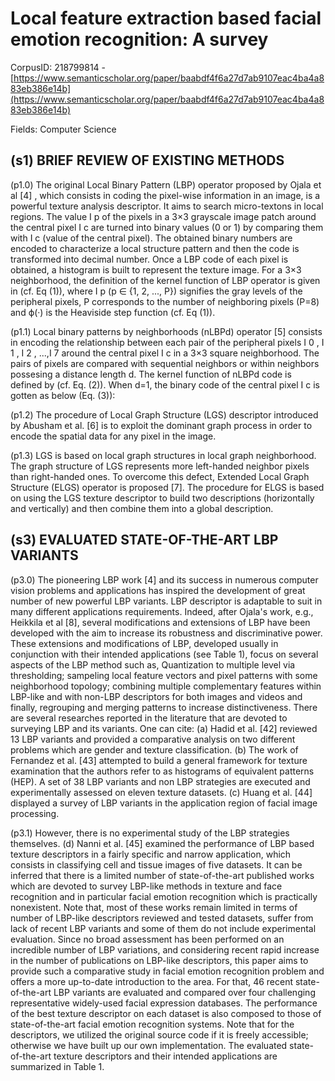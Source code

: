 # Local feature extraction based facial emotion recognition: A survey

CorpusID: 218799814 - [https://www.semanticscholar.org/paper/baabdf4f6a27d7ab9107eac4ba4a883eb386e14b](https://www.semanticscholar.org/paper/baabdf4f6a27d7ab9107eac4ba4a883eb386e14b)

Fields: Computer Science

## (s1) BRIEF REVIEW OF EXISTING METHODS
(p1.0) The original Local Binary Pattern (LBP) operator proposed by Ojala et al [4] , which consists in coding the pixel-wise information in an image, is a powerful texture analysis descriptor. It aims to search micro-textons in local regions. The value I p of the pixels in a 3×3 grayscale image patch around the central pixel I c are turned into binary values (0 or 1) by comparing them with I c (value of the central pixel). The obtained binary numbers are encoded to characterize a local structure pattern and then the code is transformed into decimal number. Once a LBP code of each pixel is obtained, a histogram is built to represent the texture image. For a 3×3 neighborhood, the definition of the kernel function of LBP operator is given in (cf. Eq (1)), where I p (p ∈ {1, 2, ..., P}) signifies the gray levels of the peripheral pixels, P corresponds to the number of neighboring pixels (P=8) and ϕ(·) is the Heaviside step function (cf. Eq (1)).

(p1.1) Local binary patterns by neighborhoods (nLBPd) operator [5] consists in encoding the relationship between each pair of the peripheral pixels I 0 , I 1 , I 2 , ...,I 7 around the central pixel I c in a 3×3 square neighborhood. The pairs of pixels are compared with sequential neighbors or within neighbors possesing a distance length d. The kernel function of nLBPd code is defined by (cf. Eq. (2)). When d=1, the binary code of the central pixel I c is gotten as below (Eq. (3)):

(p1.2) The procedure of Local Graph Structure (LGS) descriptor introduced by Abusham et al. [6] is to exploit the dominant graph process in order to encode the spatial data for any pixel in the image.

(p1.3) LGS is based on local graph structures in local graph neighborhood. The graph structure of LGS represents more left-handed neighbor pixels than right-handed ones. To overcome this defect, Extended Local Graph Structure (ELGS) operator is proposed [7]. The procedure for ELGS is based on using the LGS texture descriptor to build two descriptions (horizontally and vertically) and then combine them into a global description.
## (s3) EVALUATED STATE-OF-THE-ART LBP VARIANTS
(p3.0) The pioneering LBP work [4] and its success in numerous computer vision problems and applications has inspired the development of great number of new powerful LBP variants. LBP descriptor is adaptable to suit in many different applications requirements. Indeed, after Ojala's work, e.g., Heikkila et al [8], several modifications and extensions of LBP have been developed with the aim to increase its robustness and discriminative power. These extensions and modifications of LBP, developed usually in conjunction with their intended applications (see Table 1), focus on several aspects of the LBP method such as, Quantization to multiple level via thresholding; sampeling local feature vectors and pixel patterns with some neighborhood topology; combining multiple complementary features within LBP-like and with non-LBP descriptors for both images and videos and finally, regrouping and merging patterns to increase distinctiveness. There are several researches reported in the literature that are devoted to surveying LBP and its variants. One can cite: (a) Hadid et al. [42] reviewed 13 LBP variants and provided a comparative analysis on two different problems which are gender and texture classification. (b) The work of Fernandez et al. [43] attempted to build a general framework for texture examination that the authors refer to as histograms of equivalent patterns (HEP). A set of 38 LBP variants and non LBP strategies are executed and experimentally assessed on eleven texture datasets. (c) Huang et al. [44] displayed a survey of LBP variants in the application region of facial image processing.

(p3.1) However, there is no experimental study of the LBP strategies themselves. (d) Nanni et al. [45] examined the performance of LBP based texture descriptors in a fairly specific and narrow application, which consists in classifying cell and tissue images of five datasets. It can be inferred that there is a limited number of state-of-the-art published works which are devoted to survey LBP-like methods in texture and face recognition and in particular facial emotion recognition which is practically nonexistent. Note that, most of these works remain limited in terms of number of LBP-like descriptors reviewed and tested datasets, suffer from lack of recent LBP variants and some of them do not include experimental evaluation. Since no broad assessment has been performed on an incredible number of LBP variations, and considering recent rapid increase in the number of publications on LBP-like descriptors, this paper aims to provide such a comparative study in facial emotion recognition problem and offers a more up-to-date introduction to the area. For that, 46 recent state-of-the-art LBP variants are evaluated and compared over four challenging representative widely-used facial expression databases. The performance of the best texture descriptor on each dataset is also composed to those of state-of-the-art facial emotion recognition systems. Note that for the descriptors, we utilized the original source code if it is freely accessible; otherwise we have built up our own implementation. The evaluated state-of-the-art texture descriptors and their intended applications are summarized in Table 1.
